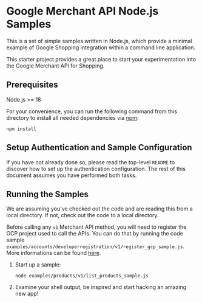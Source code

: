# Google Merchant API Node.js Samples

This is a set of simple samples written in Node.js, which provide a minimal
example of Google Shopping integration within a command line application.

This starter project provides a great place to start your experimentation into
the Google Merchant API for Shopping.

## Prerequisites

Node.js >= 18

For your convenience, you can run the following command from this directory to
install all needed dependencies via [npm](https://www.npmjs.com/):

    npm install

## Setup Authentication and Sample Configuration

If you have not already done so, please read the top-level `README` to discover
how to set up the authentication configuration. The rest
of this document assumes you have performed both tasks.

## Running the Samples

We are assuming you've checked out the code and are reading this from a local
directory. If not, check out the code to a local directory.

Before calling any `v1` Merchant API method, you will need to register the GCP
project used to call the APIs. You can do that by running the code sample
`examples/accounts/developerregistration/v1/register_gcp_sample.js`.
More informations can be found [here](https://developers.google.com/merchant/api/guides/quickstart#register_as_a_developer).

1.  Start up a sample:

        node examples/products/v1/list_products_sample.js

1.  Examine your shell output, be inspired and start hacking an amazing new app!
